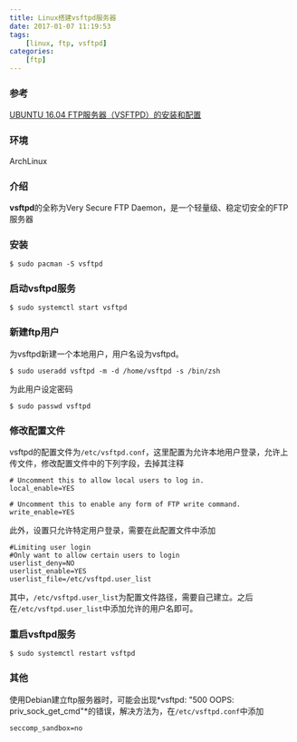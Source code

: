 ```yaml
---
title: Linux搭建vsftpd服务器
date: 2017-01-07 11:19:53
tags:
    [linux, ftp, vsftpd]
categories:
    [ftp]
---
```


### 参考
[UBUNTU 16.04 FTP服务器（VSFTPD）的安装和配置](http://www.weihailan.com/article/374)

### 环境
ArchLinux

### 介绍
**vsftpd**的全称为Very Secure FTP Daemon，是一个轻量级、稳定切安全的FTP服务器

### 安装
```
$ sudo pacman -S vsftpd
```

<!--more-->

### 启动vsftpd服务
```
$ sudo systemctl start vsftpd
```

### 新建ftp用户
为vsftpd新建一个本地用户，用户名设为vsftpd。
```
$ sudo useradd vsftpd -m -d /home/vsftpd -s /bin/zsh
```

为此用户设定密码
```
$ sudo passwd vsftpd
```

### 修改配置文件
vsftpd的配置文件为`/etc/vsftpd.conf`，这里配置为允许本地用户登录，允许上传文件，修改配置文件中的下列字段，去掉其注释
```
# Uncomment this to allow local users to log in.
local_enable=YES

# Uncomment this to enable any form of FTP write command.
write_enable=YES
```

此外，设置只允许特定用户登录，需要在此配置文件中添加
```
#Limiting user login
#Only want to allow certain users to login
userlist_deny=NO
userlist_enable=YES
userlist_file=/etc/vsftpd.user_list
```

其中，`/etc/vsftpd.user_list`为配置文件路径，需要自己建立。之后在`/etc/vsftpd.user_list`中添加允许的用户名即可。

### 重启vsftpd服务
```
$ sudo systemctl restart vsftpd
```

### 其他
使用Debian建立ftp服务器时，可能会出现*vsftpd: "500 OOPS: priv_sock_get_cmd"*的错误，解决方法为，在`/etc/vsftpd.conf`中添加
```
seccomp_sandbox=no
```
